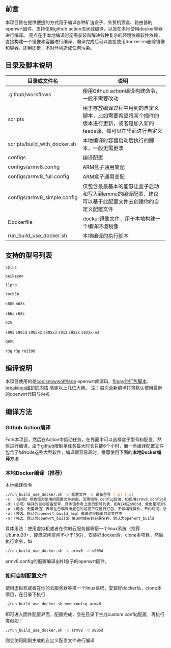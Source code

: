 ## 前言
本项目旨在提供便捷的方式用于编译各种矿渣盒子、外贸机顶盒、路由器的openwrt固件，支持使用github action流水线编译，以及在本地使用docker容器进行编译。
亮点在于本地编译时无需安装和解决各种复杂的环境依赖软件依赖，直接构建一个镜像和容器进行编译，编译完成后可以直接使用docker rm删除镜像和容器，即用即走，不对环境造成任何污染。

## 目录及脚本说明

| 目录或文件名             | 说明                  |
|------------------------|----------------------|
|.github/workflows|使用Github action编译构建命令，一般不需要改动
|scripts|用于存放编译过程中用到的自定义脚本，比如需要希望将某个插件的版本进行更新，或者是加入新的feeds源，都可以在里面进行自定义
|scripts/build_with_docker.sh|本地编译时容器启动后执行的脚本，一般无需更改
|configs|编译配置
|configs/armv8.config|ARM盒子通用简配
|configs/armv8_full.config|ARM盒子通用高配
|configs/armv8_simple.config|仅包含最最基本的能够让盒子启动和写入到emmc的编译配置，建议可以基于此配置文件去创建你的自定义配置文件
|Dockerfile|docker镜像文件，用于本地构建一个编译环境镜像
|run_build_use_docker.sh|本地编译的执行脚本

## 支持的型号列表
`vplus`

`beikeyun`

`l1pro`

`rock5b`

`h88k` `h68k`

`r66s` `r68s`

`e25`

`s905` `s905d` `s905x2` `s905x3` `s912` `s922x` `s922x-n2`

`qemu`

`r3g` `r3p` `rm2100`

## 编译说明
本项目使用的是[coolsnowwolf/lede](https://github.com/coolsnowwolf/lede) openwrt库源码、[flippy的打包脚本](https://github.com/unifreq/openwrt_packit)、[breakings维护的内核](https://github.com/breakings/OpenWrt) 感谢以上几位大佬。
注：每次全新编译打包默认使用最新的openwrt代码与内核

## 编译方法
### Github Action编译
Fork本项目，然后在Action中启动任务，在界面中可以选择盒子型号和配置，然后进行编译。由于github限制单任务最大时长只能6个小时，而一旦编译配置文件包含了如Node这些大型软件，编译很容易超时，推荐使用下面的**本地Docker编译**方法

### 本地Docker编译（推荐）
本地编译命令
```bash
./run_build_use_docker.sh -c 配置文件 -d 设备型号 [-p] [-o]
-c: （必填）参数值为使用的配置文件前缀，无需填写.config后缀，如使用armv8.config则只需填armv8
-d：（必填）编译的目标设备型号，具体值参考上面的型号列表，如N1对应s905d、章鱼星球对应s912
-p：（可选、无需填值）表示在已编译出底包的前提下仅进行打包，不做编译操作，节约时间。适用于需要使用同个底包打包出多种盒子镜像的场景
-o：（可选、默认为openwrt_build_tmp）编译过程输出目录文件夹
-n：（可选、默认为openwrt_build）编译时使用的容器名称，默认为openwrt_build
```
具体用法：使用虚拟机或者在你的云服务器等搭一个linux系统（推荐Ubuntu20+，硬盘空闲空间不小于15G），安装好docker后，clone本项目，然后执行命令，如
```bash
./run_build_use_docker.sh -c armv8 -d s905d
```
armv8.config的配置编译出N1盒子的openwrt固件。
### 如何自制配置文件
使用虚拟机或者在你的云服务器等搭一个linux系统，安装好docker后，clone本项目，在目录下执行
```bash
./run_build_use_docker.sh menuconfig armv8
```
即可进入固件配置界面，配置完成，会在目录下生成custom.config配置，再执行类似如：
```bash
./run_build_use_docker.sh -c armv8 -d s905d
```
则会使用刚刚生成的自定义配置文件进行编译
